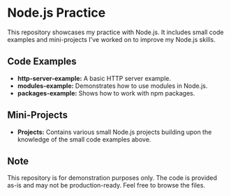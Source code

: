 # Node.js Practice

This repository showcases my practice with Node.js.  It includes small code examples and mini-projects I've worked on to improve my Node.js skills.

## Code Examples

* **http-server-example:** A basic HTTP server example.
* **modules-example:** Demonstrates how to use modules in Node.js.
* **packages-example:** Shows how to work with npm packages.

## Mini-Projects

* **Projects:** Contains various small Node.js projects building upon the knowledge of the small code examples above.

## Note

This repository is for demonstration purposes only.  The code is provided as-is and may not be production-ready.  Feel free to browse the files.
